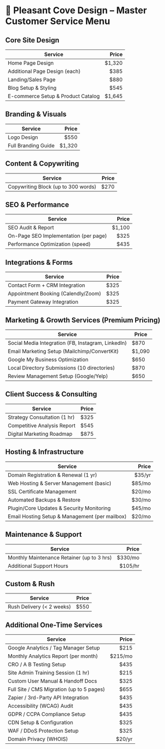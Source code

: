# 🌊 Pleasant Cove Design – Master Customer Service Menu

## Core Site Design

| Service                            |   Price |
| ---------------------------------- | ------: |
| Home Page Design                   | $1,320 |
| Additional Page Design (each)      |   $385 |
| Landing/Sales Page                 |   $880 |
| Blog Setup & Styling               |   $545 |
| E-commerce Setup & Product Catalog | $1,645 |

## Branding & Visuals

| Service             |   Price |
| ------------------- | ------: |
| Logo Design         |   $550 |
| Full Branding Guide | $1,320 |

## Content & Copywriting

| Service                             | Price |
| ----------------------------------- | ----: |
| Copywriting Block (up to 300 words) | $270 |

## SEO & Performance

| Service                               |   Price |
| ------------------------------------- | ------: |
| SEO Audit & Report                    | $1,100 |
| On-Page SEO Implementation (per page) |   $325 |
| Performance Optimization (speed)      |   $435 |

## Integrations & Forms

| Service                             | Price |
| ----------------------------------- | ----: |
| Contact Form + CRM Integration      | $325 |
| Appointment Booking (Calendly/Zoom) | $325 |
| Payment Gateway Integration         | $325 |

## Marketing & Growth Services (Premium Pricing)

| Service | Price |
|---------|-------|
| Social Media Integration (FB, Instagram, LinkedIn) | $870 |
| Email Marketing Setup (Mailchimp/ConvertKit) | $1,090 |
| Google My Business Optimization | $650 |
| Local Directory Submissions (10 directories) | $870 |
| Review Management Setup (Google/Yelp) | $650 |

## Client Success & Consulting

| Service | Price |
|---------|-------|
| Strategy Consultation (1 hr) | $325 |
| Competitive Analysis Report | $545 |
| Digital Marketing Roadmap | $875 |

## Hosting & Infrastructure

| Service                                        |   Price |
| ---------------------------------------------- | ------: |
| Domain Registration & Renewal (1 yr)           | $35/yr |
| Web Hosting & Server Management (basic)        | $85/mo |
| SSL Certificate Management                     | $20/mo |
| Automated Backups & Restore                    | $30/mo |
| Plugin/Core Updates & Security Monitoring      | $45/mo |
| Email Hosting Setup & Management (per mailbox) | $20/mo |

## Maintenance & Support

| Service                                    |    Price |
| ------------------------------------------ | -------: |
| Monthly Maintenance Retainer (up to 3 hrs) | $330/mo |
| Additional Support Hours                   | $105/hr |

## Custom & Rush

| Service                   | Price |
| ------------------------- | ----: |
| Rush Delivery (< 2 weeks) | $550 |

## Additional One-Time Services

| Service                                   |    Price |
| ----------------------------------------- | -------: |
| Google Analytics / Tag Manager Setup      |    $215 |
| Monthly Analytics Report (per month)      | $215/mo |
| CRO / A B Testing Setup                   |    $435 |
| Site Admin Training Session (1 hr)        |    $215 |
| Custom User Manual & Handoff Docs         |    $325 |
| Full Site / CMS Migration (up to 5 pages) |    $655 |
| Zapier / 3rd-Party API Integration        |    $435 |
| Accessibility (WCAG) Audit                |    $435 |
| GDPR / CCPA Compliance Setup              |    $435 |
| CDN Setup & Configuration                 |    $325 |
| WAF / DDoS Protection Setup               |    $325 |
| Domain Privacy (WHOIS)                    |  $20/yr | 